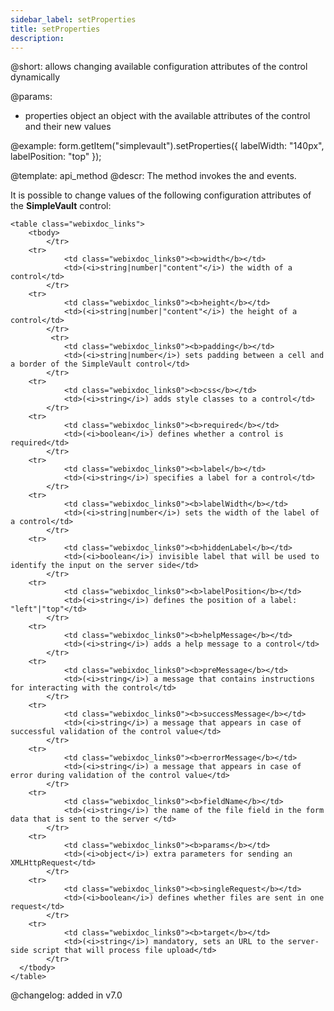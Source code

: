 ```yaml
---
sidebar_label: setProperties
title: setProperties
description: 
---          
```


@short: allows changing available configuration attributes of the control dynamically

@params:
- properties   object      an object with the available attributes of the control and their new values

@example:
form.getItem("simplevault").setProperties({
    labelWidth: "140px", 
    labelPosition: "top"
});
 
@template: api_method
@descr:
The method invokes the [](form/api/simplevault/simplevault_afterchangeproperties_event.md) and [](form/api/simplevault/simplevault_beforechangeproperties_event.md) events.

It is possible to change values of the following configuration attributes of the **SimpleVault** control:

``` todo нужна ли таблица
<table class="webixdoc_links">
	<tbody>
		</tr>
    <tr>
			<td class="webixdoc_links0"><b>width</b></td>
			<td>(<i>string|number|"content"</i>) the width of a control</td>
		</tr>
    <tr>
			<td class="webixdoc_links0"><b>height</b></td>
			<td>(<i>string|number|"content"</i>) the height of a control</td>
		</tr>
         <tr>
			<td class="webixdoc_links0"><b>padding</b></td>
			<td>(<i>string|number</i>) sets padding between a cell and a border of the SimpleVault control</td>
		</tr>	
    <tr>
			<td class="webixdoc_links0"><b>css</b></td>
			<td>(<i>string</i>) adds style classes to a control</td>
		</tr>
    <tr>
			<td class="webixdoc_links0"><b>required</b></td>
			<td>(<i>boolean</i>) defines whether a control is required</td>
		</tr>
    <tr>
			<td class="webixdoc_links0"><b>label</b></td>
			<td>(<i>string</i>) specifies a label for a control</td>
		</tr>
    <tr>
			<td class="webixdoc_links0"><b>labelWidth</b></td>
			<td>(<i>string|number</i>) sets the width of the label of a control</td>
		</tr>
    <tr>
			<td class="webixdoc_links0"><b>hiddenLabel</b></td>
			<td>(<i>boolean</i>) invisible label that will be used to identify the input on the server side</td>
		</tr>
    <tr>
			<td class="webixdoc_links0"><b>labelPosition</b></td>
			<td>(<i>string</i>) defines the position of a label: "left"|"top"</td>
		</tr>
    <tr>
			<td class="webixdoc_links0"><b>helpMessage</b></td>
			<td>(<i>string</i>) adds a help message to a control</td>
		</tr>
    <tr>
			<td class="webixdoc_links0"><b>preMessage</b></td>
			<td>(<i>string</i>) a message that contains instructions for interacting with the control</td>
		</tr>
    <tr>
			<td class="webixdoc_links0"><b>successMessage</b></td>
			<td>(<i>string</i>) a message that appears in case of successful validation of the control value</td>
		</tr>
    <tr>
			<td class="webixdoc_links0"><b>errorMessage</b></td>
			<td>(<i>string</i>) a message that appears in case of error during validation of the control value</td>
		</tr>
    <tr>
			<td class="webixdoc_links0"><b>fieldName</b></td>
			<td>(<i>string</i>) the name of the file field in the form data that is sent to the server </td>
		</tr>
    <tr>
			<td class="webixdoc_links0"><b>params</b></td>
			<td>(<i>object</i>) extra parameters for sending an XMLHttpRequest</td>
		</tr>
    <tr>
			<td class="webixdoc_links0"><b>singleRequest</b></td>
			<td>(<i>boolean</i>) defines whether files are sent in one request</td>
		</tr>
    <tr>
			<td class="webixdoc_links0"><b>target</b></td>
			<td>(<i>string</i>) mandatory, sets an URL to the server-side script that will process file upload</td>
		</tr>
  </tbody>
</table>

```

@changelog: added in v7.0
